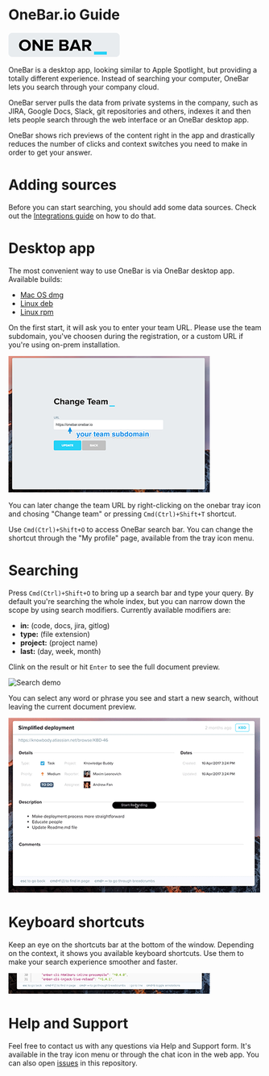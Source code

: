OneBar.io Guide
=================

[![onebar.io](https://github.com/onebar/onebar-guide/raw/master/onebar-gray.png)](https://onebar.io)

OneBar is a desktop app, looking similar to Apple Spotlight, but providing a totally different experience. Instead of searching your computer, OneBar lets you search through your company cloud.

 OneBar server pulls the data from private systems in the company, such as JIRA, Google Docs, Slack, git repositories and others, indexes it and then lets people search through the web interface or an OneBar desktop app.

OneBar shows rich previews of the content right in the app and drastically reduces the number of clicks and context switches you need to make in order to get your answer.

# Adding sources

Before you can start searching, you should add some data sources.
Check out the [Integrations guide](integrations.md) on how to do that.

# Desktop app

The most convenient way to use OneBar is via OneBar desktop app.
Available builds:

- [Mac OS dmg](https://onebar.io/onebar/download/dmg)
- [Linux deb](https://onebar.io/onebar/download/deb)
- [Linux rpm](https://onebar.io/onebar/download/rpm)

On the first start, it will ask you to enter your team URL.
Please use the team subdomain, you've choosen during the registration, or a custom URL if you're using on-prem installation.

![Change team screen](https://github.com/onebar/onebar-guide/raw/master/change-team.png)

You can later change the team URL by right-clicking on the onebar tray icon and chosing "Change team" or pressing `Cmd(Ctrl)+Shift+T` shortcut.

Use `Cmd(Ctrl)+Shift+O` to access OneBar search bar. You can change the shortcut through the "My profile" page, available from the tray icon menu.

# Searching

Press `Cmd(Ctrl)+Shift+O` to bring up a search bar and type your query.
By default you're searching the whole index, but you can narrow down the scope by using search modifiers. Currently available modifiers are:

- **in:** (code, docs, jira, gitlog)
- **type:** (file extension)
- **project:** (project name)
- **last:** (day, week, month)

Clink on the result or hit `Enter` to see the full document preview.

![Search demo](https://github.com/onebar/onebar-guide/raw/master/search.gif)

You can select any word or phrase you see and start a new search, without leaving the current document preview.

![Split search demo](https://github.com/onebar/onebar-guide/raw/master/split-search.gif)

# Keyboard shortcuts

Keep an eye on the shortcuts bar at the bottom of the window. Depending on the context, it shows you available keyboard shortcuts. Use them to make your search experience smoother and faster.

![Shortcuts](https://github.com/onebar/onebar-guide/raw/master/shortcuts.png)

# Help and Support

Feel free to contact us with any questions via Help and Support form. It's available in the tray icon menu or through the chat icon in the web app.
You can also open [issues](https://github.com/onebar/onebar-guide/issues) in this repository.
